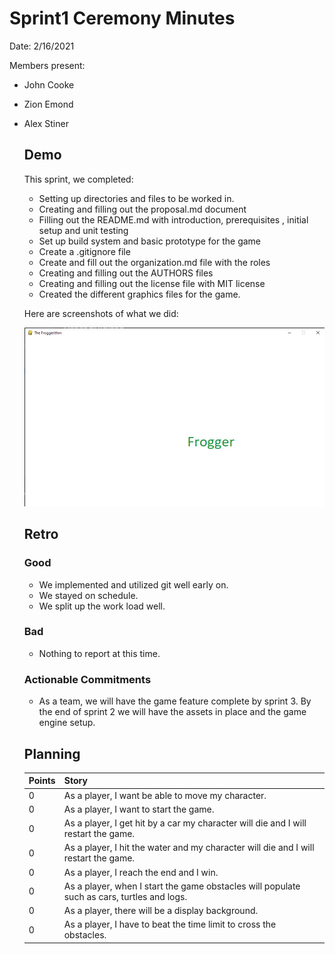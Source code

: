 # Sprint1 Ceremony Minutes
  
Date: 2/16/2021

Members present:

* John Cooke
* Zion Emond
* Alex Stiner
  
  ## Demo
  
  This sprint, we completed:
  
  * Setting up directories and files to be worked in.
  * Creating and filling out the proposal.md document 
  * Filling out the README.md with introduction, prerequisites , initial setup and unit testing
  * Set up build system and basic prototype for the game 
  * Create a .gitignore file 
  * Create and fill out the organization.md file with the roles
  * Creating and filling out the AUTHORS files
  * Creating and filling out the license file with MIT license 
  * Created the different graphics files for the game.
  
  
  Here are screenshots of what we did:
  
  ![Alt text](\doc\image\Froggerithm.png?raw=true "Froggerithm")
  
  ## Retro
    
  ### Good
  
  * We implemented and utilized git well early on. 
  * We stayed on schedule. 
  * We split up the work load well. 
   
  ### Bad

  * Nothing to report at this time. 
    
  ### Actionable Commitments
  
  * As a team, we will have the game feature complete by sprint 3. By the end of sprint 2 we will have the assets in place and the game engine setup. 
  
  ## Planning

  Points | Story
  -------|--------
     0   | As a player, I want be able to move my character. 
     0   | As a player, I want to start the game. 
     0   | As a player, I get hit by a car my character will die and I will restart the game.
     0   | As a player, I hit the water and my character will die and I will restart the game. 
     0   | As a player, I reach the end and I win. 
     0   | As a player, when I start the game obstacles will populate such as cars, turtles and logs.
     0   | As a player, there will be a display background. 
     0   | As a player, I have to beat the time limit to cross the obstacles. 

   



